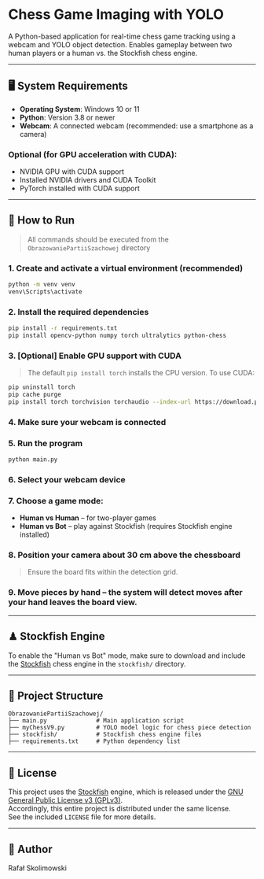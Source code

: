 # Chess Game Imaging with YOLO

A Python-based application for real-time chess game tracking using a webcam and YOLO object detection. Enables gameplay between two human players or a human vs. the Stockfish chess engine.

---

## 🖥 System Requirements

- **Operating System**: Windows 10 or 11  
- **Python**: Version 3.8 or newer  
- **Webcam**: A connected webcam (recommended: use a smartphone as a camera)  

### Optional (for GPU acceleration with CUDA):

- NVIDIA GPU with CUDA support  
- Installed NVIDIA drivers and CUDA Toolkit  
- PyTorch installed with CUDA support  

---

## 🚀 How to Run

> All commands should be executed from the `ObrazowaniePartiiSzachowej` directory

### 1. Create and activate a virtual environment (recommended)

```bash
python -m venv venv
venv\Scripts\activate
```

### 2. Install the required dependencies

```bash
pip install -r requirements.txt
pip install opencv-python numpy torch ultralytics python-chess
```

### 3. [Optional] Enable GPU support with CUDA

> The default `pip install torch` installs the CPU version. To use CUDA:

```bash
pip uninstall torch
pip cache purge
pip install torch torchvision torchaudio --index-url https://download.pytorch.org/whl/cu118
```

### 4. Make sure your webcam is connected

### 5. Run the program

```bash
python main.py
```

### 6. Select your webcam device

### 7. Choose a game mode:

- **Human vs Human** – for two-player games  
- **Human vs Bot** – play against Stockfish (requires Stockfish engine installed)

### 8. Position your camera about 30 cm above the chessboard  
> Ensure the board fits within the detection grid.

### 9. Move pieces by hand – the system will detect moves after your hand leaves the board view.

---

## ♟ Stockfish Engine

To enable the "Human vs Bot" mode, make sure to download and include the [Stockfish](https://stockfishchess.org/download/) chess engine in the `stockfish/` directory.

---

## 📁 Project Structure

```
ObrazowaniePartiiSzachowej/
├── main.py              # Main application script
├── myChessV9.py         # YOLO model logic for chess piece detection
├── stockfish/           # Stockfish chess engine files
├── requirements.txt     # Python dependency list
```

---

## 📄 License

This project uses the [Stockfish](https://stockfishchess.org/) engine, which is released under the [GNU General Public License v3 (GPLv3)](https://www.gnu.org/licenses/gpl-3.0.html).  
Accordingly, this entire project is distributed under the same license.  
See the included `LICENSE` file for more details.

---

## 👤 Author

Rafał Skolimowski
